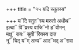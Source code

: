 +++
title = "१५ यदि स्तुतस्य"

+++
य᳓दि स्तुत᳓स्य मरुतो अधीथ᳓  
इत्था᳓ वि᳓प्रस्य वाजि᳓नो ह᳓वीमन्  
मक्षू᳓ रायः᳓ सुवी᳓रियस्य दात  
नू᳓ चिद् य᳓म् अन्य᳓ आद᳓भद् अ᳓रावा